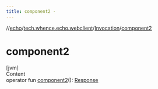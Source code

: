```yaml
---
title: component2 -
---
```

//[echo](../../index.md)/[tech.whence.echo.webclient](../index.md)/[Invocation](index.md)/[component2](component2.md)



# component2  
[jvm]  
Content  
operator fun [component2](component2.md)(): [Response](../../tech.whence.echo.webclient.response/-response/index.md)  



